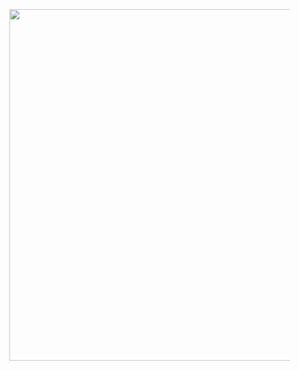 <a href="https://www.telerik.com/kendo-react-ui/?utm_medium=referral&utm_source=npm&utm_campaign=kendo-ui-react-trial-npm-inputs&utm_content=banner" target="_blank">
<img width="631" src="https://www.telerik.com/kendo-react-ui/npm-banner.svg">
</a>